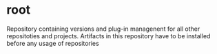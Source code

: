 root
====

Repository containing versions and plug-in managenent for all other repositoties and projects. Artifacts in this repository have to be installed before any usage of repositories
